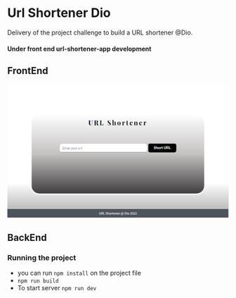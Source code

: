 # Url Shortener Dio

Delivery of the project challenge to build a URL shortener @Dio.


#### Under front end url-shortener-app development 

## FrontEnd

![capa](./image/capa.png)


## BackEnd

### Running the project

- you can run `npm install` on the project file
- `npm run build`
- To start server `npm run dev`

